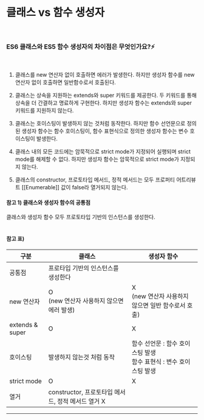 # 클래스 vs 함수 생성자

<br/>

### ES6 클래스와 ES5 함수 생성자의 차이점은 무엇인가요?⚡️

<br/>

1. 클래스를 new 연산자 없이 호출하면 에러가 발생한다. 하지만 생성자 함수를 new 연산자 없이 호출하면 일반함수로서 호출된다.

2. 클래스는 상속을 지원하는 extends와 super 키워드를 제공한다. 두 키워드를 통해 상속을 더 간결하고 명료하게 구현한다. 하지만 생성자 함수는 extends와 super 키워드를 지원하지 않는다.

3. 클래스는 호이스팅이 발생하지 않는 것처럼 동작한다. 하지만 함수 선언문으로 정의된 생성자 함수는 함수 호이스팅이, 함수 표현식으로 정의한 생성자 함수는 변수 호이스팅이 발생한다.

4. 클래스 내의 모든 코드에는 암묵적으로 strict mode가 지정되어 실행되며 strict mode를 해제할 수 없다. 하지만 생성자 함수는 암묵적으로 strict mode가 지정되지 않는다.

5. 클래스의 constructor, 프로토타입 메서드, 정적 메서드는 모두 프로퍼티 어트리뷰트 [[Enumerable]] 값이 false라 열거되지 않는다.

#### 참고 1) 클래스와 생성자 함수의 공통점

클래스와 생성자 함수 모두 프로토타입 기반의 인스턴스를 생성한다.  
<br/>

#### 참고 표)

| 구분            | 클래스                                             | 생성자 함수                                                             |
| --------------- | -------------------------------------------------- | ----------------------------------------------------------------------- |
| 공통점          | 프로타입 기반의 인스턴스를 생성한다                |
| new 연산자      | O<br/>(new 연산자 사용하지 않으면 에러 발생)       | X <br/>(new 연산자 사용하지 않으면 일반 함수로서 호출)                  |
| extends & super | O                                                  | X                                                                       |
| 호이스팅        | 발생하지 않는것 처럼 동작                          | 함수 선언문 : 함수 호이스팅 발생 <br/> 함수 표현식 : 변수 호이스팅 발생 |
| strict mode     | O                                                  | X                                                                       |
| 열거            | constructor, 프로토타입 메서드, 정적 메서드 열거 X |

---
